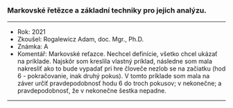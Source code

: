 ### Markovské řetězce a základní techniky pro jejich analýzu.

----------------------------------------

- Rok: 2021
- Zkoušel: Rogalewicz Adam, doc. Mgr., Ph.D.
- Známka: A
- Komentář: Markovské reťazce. Nechcel definície, všetko chcel ukázať na príklade. Najskôr som kreslila vlastný príklad, následne som mala nakresliť ako to bude vypadať pri hre človeče nezlob se na začiatku (hod 6 - pokračovanie, inak druhý pokus). V tomto príklade som mala na záver určiť pravdepodobnosť hodu 6 do troch pokusov; v nekonečne; a pravdepodobnosť, že v nekonečne šestka nepadne.

----------------------------------------

